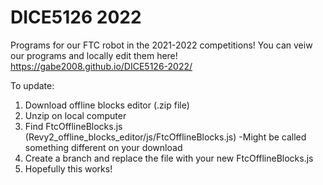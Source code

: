 # DICE5126 2022
Programs for our FTC robot in the 2021-2022 competitions! You can veiw our programs and locally edit them here! https://gabe2008.github.io/DICE5126-2022/

To update:
1. Download offline blocks editor (.zip file)
2. Unzip on local computer
3. Find FtcOfflineBlocks.js (Revy2_offline_blocks_editor/js/FtcOfflineBlocks.js)
                             -Might be called something different on your download
4. Create a branch and replace the file with your new FtcOfflineBlocks.js
5. Hopefully this works!
